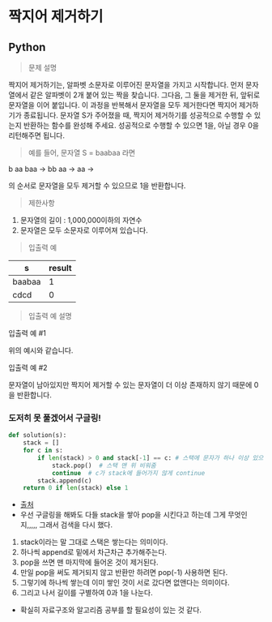 # 짝지어 제거하기
## Python
> 문제 설명

짝지어 제거하기는, 알파벳 소문자로 이루어진 문자열을 가지고 시작합니다. 먼저 문자열에서 같은 알파벳이 2개 붙어 있는 짝을 찾습니다. 그다음, 그 둘을 제거한 뒤, 앞뒤로 문자열을 이어 붙입니다. 이 과정을 반복해서 문자열을 모두 제거한다면 짝지어 제거하기가 종료됩니다. 문자열 S가 주어졌을 때, 짝지어 제거하기를 성공적으로 수행할 수 있는지 반환하는 함수를 완성해 주세요. 성공적으로 수행할 수 있으면 1을, 아닐 경우 0을 리턴해주면 됩니다.

>예를 들어, 문자열 S = baabaa 라면

b aa baa → bb aa → aa →

의 순서로 문자열을 모두 제거할 수 있으므로 1을 반환합니다.

>제한사항
1. 문자열의 길이 : 1,000,000이하의 자연수
2. 문자열은 모두 소문자로 이루어져 있습니다.
>입출력 예

|s|	result
|-|--
|baabaa|	1
|cdcd|	0

>입출력 예 설명

입출력 예 #1

위의 예시와 같습니다.

입출력 예 #2

문자열이 남아있지만 짝지어 제거할 수 있는 문자열이 더 이상 존재하지 않기 때문에 0을 반환합니다.

### 도저히 못 풀겠어서 구글링!
```python
def solution(s):
    stack = []
    for c in s:
        if len(stack) > 0 and stack[-1] == c: # 스택에 문자가 하나 이상 있으면서 스택 맨위의 문자와 c가 같다면
            stack.pop()  # 스택 맨 위 비워줌
            continue  # c가 stack에 들어가지 않게 continue
        stack.append(c)
    return 0 if len(stack) else 1
```
- [출처](https://breathtaking-life.tistory.com/120)
- 우선 구글링을 해봐도 다들 stack을 쌓아 pop을 시킨다고 하는데 그게 무엇인지,,,,, 그래서 검색을 다시 했다.

1. stack이라는 말 그대로 스택은 쌓는다는 의미이다.
2. 하나씩 append로 밑에서 차근차근 추가해주는다.
3. pop을 쓰면 맨 마지막에 들어온 것이 제거된다.
4. 만일 pop을 써도 제거되지 않고 반환만 하려면 pop(-1) 사용하면 된다.
5. 그렇기에 하나씩 쌓는데 이미 쌓인 것이 서로 갔다면 없앤다는 의미이다.
6. 그리고 나서 길이를 구별하여 0과 1을 나눈다.

- 확실히 자료구조와 알고리즘 공부를 할 필요성이 있는 것 같다.